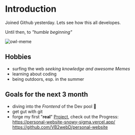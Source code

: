 # Introduction
Joined Github yesterday. Lets see how this all developes.

Until then, to *"humble beginning"*

![owl-meme](https://www.memesmonkey.com/images/memesmonkey/e3/e3d43244fb4eb5fed1d2833f9c4f6b14.jpeg)

## Hobbies
- surfing the web *seeking knowledge and awesome Memes*
- learning about coding
- being outdoors, esp. in the summer

## Goals for the next 3 month
- diving into the _Frontend_ of the Dev pool :zany_face:
- get gut with git
- forge my first "**real**" [Project](https://github.com/VB2webD/capstone),
check out the Progress:  
https://personal-website-snowy-sigma.vercel.app/  
https://github.com/VB2webD/personal-website
